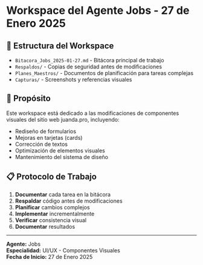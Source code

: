 # Workspace del Agente Jobs - 27 de Enero 2025

## 📁 Estructura del Workspace

- `Bitacora_Jobs_2025-01-27.md` - Bitácora principal de trabajo
- `Respaldos/` - Copias de seguridad antes de modificaciones
- `Planes_Maestros/` - Documentos de planificación para tareas complejas
- `Capturas/` - Screenshots y referencias visuales

## 🎯 Propósito

Este workspace está dedicado a las modificaciones de componentes visuales del sitio web juanda.pro, incluyendo:
- Rediseño de formularios
- Mejoras en tarjetas (cards)
- Corrección de textos
- Optimización de elementos visuales
- Mantenimiento del sistema de diseño

## 📋 Protocolo de Trabajo

1. **Documentar** cada tarea en la bitácora
2. **Respaldar** código antes de modificaciones
3. **Planificar** cambios complejos
4. **Implementar** incrementalmente
5. **Verificar** consistencia visual
6. **Documentar** resultados

---

**Agente:** Jobs  
**Especialidad:** UI/UX - Componentes Visuales  
**Fecha de Inicio:** 27 de Enero 2025